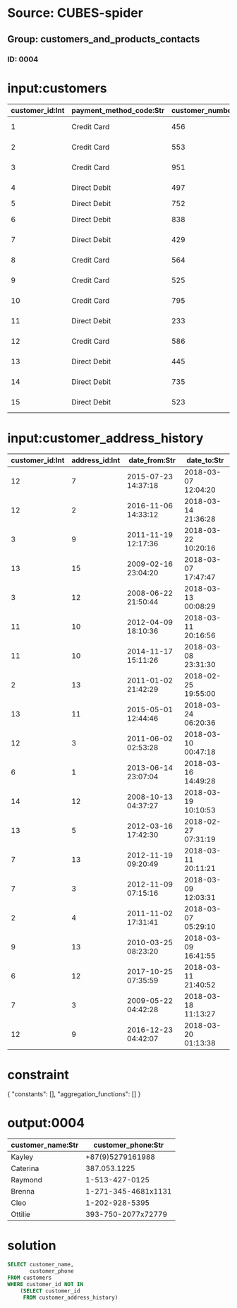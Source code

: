 # Source: CUBES-spider
## Group: customers_and_products_contacts
### ID: 0004

# input:customers

| customer_id:Int | payment_method_code:Str | customer_number:Str | customer_name:Str | customer_address:Str | customer_phone:Str | customer_email:Str |
|---|---|---|---|---|---|---|
| 1 | Credit Card | 456 | Kayley | 636 Chanelle Isle Apt. 846 | +87(9)5279161988 | antonette73@example.com |
| 2 | Credit Card | 553 | Sterling | 12174 Boyer Crossroad | 896.685.8228x2786 | stroman.chadd@example.net |
| 3 | Credit Card | 951 | Buford | 650 Spencer Way Apt. 584 | (192)144-4687 | pattie.mayer@example.net |
| 4 | Direct Debit | 497 | Caterina | 075 Skiles Expressway | 387.053.1225 | dbeahan@example.net |
| 5 | Direct Debit | 752 | Raymond | 8497 Huel Stravenue | 1-513-427-0125 | bergnaum.ashton@example.com |
| 6 | Direct Debit | 838 | Cheyenne | 058 Ben Street Apt. 034 | 009-136-4509x19635 | rhayes@example.org |
| 7 | Direct Debit | 429 | Cecelia | 4065 Forest Vista Apt. 103 | 672-559-0630x7875 | caesar.lemke@example.net |
| 8 | Credit Card | 564 | Brenna | 440 Aiden Ports | 1-271-345-4681x1131 | macy.huel@example.org |
| 9 | Credit Card | 525 | Lela | 13256 Valentina Valleys Suite 292 | 838.718.8618x23239 | vandervort.helena@example.org |
| 10 | Credit Card | 795 | Cleo | 91702 Hilpert Pines Suite 177 | 1-202-928-5395 | xrosenbaum@example.org |
| 11 | Direct Debit | 233 | Shany | 55270 Carter Street Apt. 214 | 936.929.9929 | kling.jesus@example.com |
| 12 | Credit Card | 586 | Madaline | 8428 Cecile Land Apt. 192 | 097-514-4641 | brady.ernser@example.net |
| 13 | Direct Debit | 445 | Melissa | 251 Botsford Harbors Suite 399 | 529.148.1926 | howard27@example.com |
| 14 | Direct Debit | 735 | Orion | 10823 Rollin Spur | 479-171-6355x66065 | kip.abernathy@example.com |
| 15 | Direct Debit | 523 | Ottilie | 4098 Kreiger Knoll Suite 758 | 393-750-2077x72779 | morton06@example.net |

# input:customer_address_history

| customer_id:Int | address_id:Int | date_from:Str | date_to:Str |
|---|---|---|---|
| 12 | 7 | 2015-07-23 14:37:18 | 2018-03-07 12:04:20 |
| 12 | 2 | 2016-11-06 14:33:12 | 2018-03-14 21:36:28 |
| 3 | 9 | 2011-11-19 12:17:36 | 2018-03-22 10:20:16 |
| 13 | 15 | 2009-02-16 23:04:20 | 2018-03-07 17:47:47 |
| 3 | 12 | 2008-06-22 21:50:44 | 2018-03-13 00:08:29 |
| 11 | 10 | 2012-04-09 18:10:36 | 2018-03-11 20:16:56 |
| 11 | 10 | 2014-11-17 15:11:26 | 2018-03-08 23:31:30 |
| 2 | 13 | 2011-01-02 21:42:29 | 2018-02-25 19:55:00 |
| 13 | 11 | 2015-05-01 12:44:46 | 2018-03-24 06:20:36 |
| 12 | 3 | 2011-06-02 02:53:28 | 2018-03-10 00:47:18 |
| 6 | 1 | 2013-06-14 23:07:04 | 2018-03-16 14:49:28 |
| 14 | 12 | 2008-10-13 04:37:27 | 2018-03-19 10:10:53 |
| 13 | 5 | 2012-03-16 17:42:30 | 2018-02-27 07:31:19 |
| 7 | 13 | 2012-11-19 09:20:49 | 2018-03-11 20:11:21 |
| 7 | 3 | 2012-11-09 07:15:16 | 2018-03-09 12:03:31 |
| 2 | 4 | 2011-11-02 17:31:41 | 2018-03-07 05:29:10 |
| 9 | 13 | 2010-03-25 08:23:20 | 2018-03-09 16:41:55 |
| 6 | 12 | 2017-10-25 07:35:59 | 2018-03-11 21:40:52 |
| 7 | 3 | 2009-05-22 04:42:28 | 2018-03-18 11:13:27 |
| 12 | 9 | 2016-12-23 04:42:07 | 2018-03-20 01:13:38 |

# constraint

{
  "constants": [],
  "aggregation_functions": []
}

# output:0004

| customer_name:Str | customer_phone:Str |
|---|---|
| Kayley | +87(9)5279161988 |
| Caterina | 387.053.1225 |
| Raymond | 1-513-427-0125 |
| Brenna | 1-271-345-4681x1131 |
| Cleo | 1-202-928-5395 |
| Ottilie | 393-750-2077x72779 |

# solution

```sql
SELECT customer_name,
       customer_phone
FROM customers
WHERE customer_id NOT IN
    (SELECT customer_id
     FROM customer_address_history)
```
